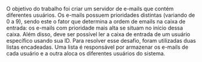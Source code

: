 O objetivo do trabalho foi criar um servidor de e-mails que contém diferentes usuários. Os e-mails
possuem prioridades distintas (variando de 0 a 9), sendo este o fator que determina a ordem de emails na caixa de entrada: os e-mails com prioridade mais alta se situam no início dessa caixa. Além
disso, deve ser possível ler a caixa de entrada de um usuário específico usando sua ID.
Para resolver esse desafio, foram utilizadas duas listas encadeadas. Uma lista é responsável por
armazenar os e-mails de cada usuário e a outra aloca os diferentes usuários do sistema.
